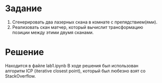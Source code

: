 # Задание
1)  Сгенерировать два лазерных скана в комнате с препядствием(ями).
2)  Реализовать скан матчер, который вычислит трансформацию позиции между этими двумя сканами.

# Решение
Находится в файле lab1.ipynb
В ходе решения был использован алгоритм ICP (iterative closest point), который был любезно взят со StackOverflow.
